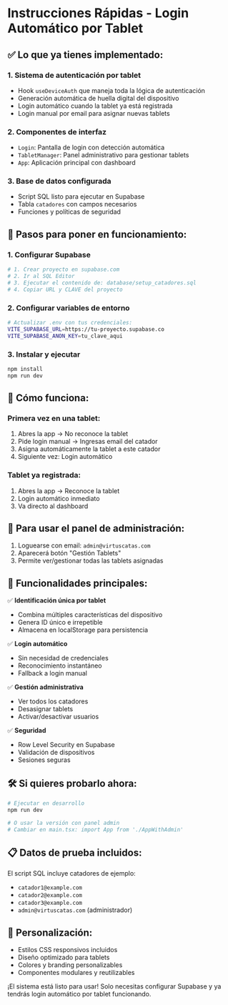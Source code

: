 # Instrucciones Rápidas - Login Automático por Tablet

## ✅ Lo que ya tienes implementado:

### 1. Sistema de autenticación por tablet
- Hook `useDeviceAuth` que maneja toda la lógica de autenticación
- Generación automática de huella digital del dispositivo
- Login automático cuando la tablet ya está registrada
- Login manual por email para asignar nuevas tablets

### 2. Componentes de interfaz
- `Login`: Pantalla de login con detección automática
- `TabletManager`: Panel administrativo para gestionar tablets
- `App`: Aplicación principal con dashboard

### 3. Base de datos configurada
- Script SQL listo para ejecutar en Supabase
- Tabla `catadores` con campos necesarios
- Funciones y políticas de seguridad

## 🚀 Pasos para poner en funcionamiento:

### 1. Configurar Supabase
```bash
# 1. Crear proyecto en supabase.com
# 2. Ir al SQL Editor
# 3. Ejecutar el contenido de: database/setup_catadores.sql
# 4. Copiar URL y CLAVE del proyecto
```

### 2. Configurar variables de entorno
```bash
# Actualizar .env con tus credenciales:
VITE_SUPABASE_URL=https://tu-proyecto.supabase.co
VITE_SUPABASE_ANON_KEY=tu_clave_aqui
```

### 3. Instalar y ejecutar
```bash
npm install
npm run dev
```

## 📱 Cómo funciona:

### Primera vez en una tablet:
1. Abres la app → No reconoce la tablet
2. Pide login manual → Ingresas email del catador
3. Asigna automáticamente la tablet a este catador
4. Siguiente vez: Login automático

### Tablet ya registrada:
1. Abres la app → Reconoce la tablet
2. Login automático inmediato
3. Va directo al dashboard

## 🔧 Para usar el panel de administración:

1. Loguearse con email: `admin@virtuscatas.com`
2. Aparecerá botón "Gestión Tablets" 
3. Permite ver/gestionar todas las tablets asignadas

## 🎯 Funcionalidades principales:

✅ **Identificación única por tablet**
- Combina múltiples características del dispositivo
- Genera ID único e irrepetible
- Almacena en localStorage para persistencia

✅ **Login automático**
- Sin necesidad de credenciales
- Reconocimiento instantáneo
- Fallback a login manual

✅ **Gestión administrativa**
- Ver todos los catadores
- Desasignar tablets
- Activar/desactivar usuarios

✅ **Seguridad**
- Row Level Security en Supabase
- Validación de dispositivos
- Sesiones seguras

## 🛠️ Si quieres probarlo ahora:

```bash
# Ejecutar en desarrollo
npm run dev

# O usar la versión con panel admin
# Cambiar en main.tsx: import App from './AppWithAdmin'
```

## 📋 Datos de prueba incluidos:

El script SQL incluye catadores de ejemplo:
- `catador1@example.com`
- `catador2@example.com` 
- `catador3@example.com`
- `admin@virtuscatas.com` (administrador)

## 🎨 Personalización:

- Estilos CSS responsivos incluidos
- Diseño optimizado para tablets
- Colores y branding personalizables
- Componentes modulares y reutilizables

¡El sistema está listo para usar! Solo necesitas configurar Supabase y ya tendrás login automático por tablet funcionando.